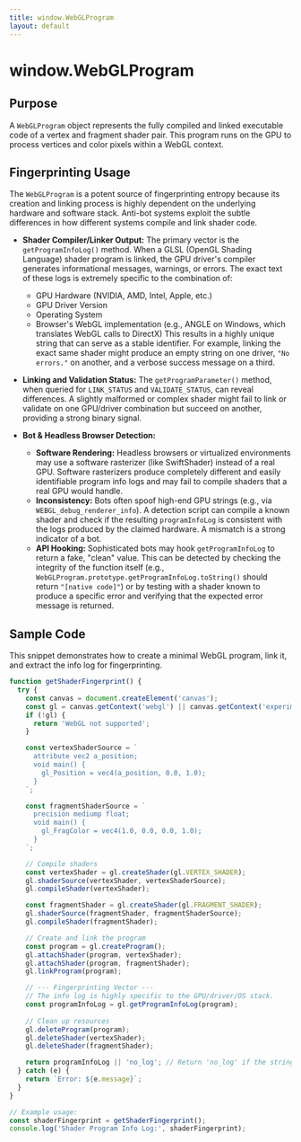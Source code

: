 ```yaml
---
title: window.WebGLProgram
layout: default
---
```

# window.WebGLProgram
## Purpose
A `WebGLProgram` object represents the fully compiled and linked executable code of a vertex and fragment shader pair. This program runs on the GPU to process vertices and color pixels within a WebGL context.

## Fingerprinting Usage
The `WebGLProgram` is a potent source of fingerprinting entropy because its creation and linking process is highly dependent on the underlying hardware and software stack. Anti-bot systems exploit the subtle differences in how different systems compile and link shader code.

*   **Shader Compiler/Linker Output:** The primary vector is the `getProgramInfoLog()` method. When a GLSL (OpenGL Shading Language) shader program is linked, the GPU driver's compiler generates informational messages, warnings, or errors. The exact text of these logs is extremely specific to the combination of:
    *   GPU Hardware (NVIDIA, AMD, Intel, Apple, etc.)
    *   GPU Driver Version
    *   Operating System
    *   Browser's WebGL implementation (e.g., ANGLE on Windows, which translates WebGL calls to DirectX)
    This results in a highly unique string that can serve as a stable identifier. For example, linking the exact same shader might produce an empty string on one driver, `"No errors."` on another, and a verbose success message on a third.

*   **Linking and Validation Status:** The `getProgramParameter()` method, when queried for `LINK_STATUS` and `VALIDATE_STATUS`, can reveal differences. A slightly malformed or complex shader might fail to link or validate on one GPU/driver combination but succeed on another, providing a strong binary signal.

*   **Bot & Headless Browser Detection:**
    *   **Software Rendering:** Headless browsers or virtualized environments may use a software rasterizer (like SwiftShader) instead of a real GPU. Software rasterizers produce completely different and easily identifiable program info logs and may fail to compile shaders that a real GPU would handle.
    *   **Inconsistency:** Bots often spoof high-end GPU strings (e.g., via `WEBGL_debug_renderer_info`). A detection script can compile a known shader and check if the resulting `programInfoLog` is consistent with the logs produced by the claimed hardware. A mismatch is a strong indicator of a bot.
    *   **API Hooking:** Sophisticated bots may hook `getProgramInfoLog` to return a fake, "clean" value. This can be detected by checking the integrity of the function itself (e.g., `WebGLProgram.prototype.getProgramInfoLog.toString()` should return `"[native code]"`) or by testing with a shader known to produce a specific error and verifying that the expected error message is returned.

## Sample Code
This snippet demonstrates how to create a minimal WebGL program, link it, and extract the info log for fingerprinting.

```javascript
function getShaderFingerprint() {
  try {
    const canvas = document.createElement('canvas');
    const gl = canvas.getContext('webgl') || canvas.getContext('experimental-webgl');
    if (!gl) {
      return 'WebGL not supported';
    }

    const vertexShaderSource = `
      attribute vec2 a_position;
      void main() {
        gl_Position = vec4(a_position, 0.0, 1.0);
      }
    `;

    const fragmentShaderSource = `
      precision mediump float;
      void main() {
        gl_FragColor = vec4(1.0, 0.0, 0.0, 1.0);
      }
    `;

    // Compile shaders
    const vertexShader = gl.createShader(gl.VERTEX_SHADER);
    gl.shaderSource(vertexShader, vertexShaderSource);
    gl.compileShader(vertexShader);

    const fragmentShader = gl.createShader(gl.FRAGMENT_SHADER);
    gl.shaderSource(fragmentShader, fragmentShaderSource);
    gl.compileShader(fragmentShader);

    // Create and link the program
    const program = gl.createProgram();
    gl.attachShader(program, vertexShader);
    gl.attachShader(program, fragmentShader);
    gl.linkProgram(program);

    // --- Fingerprinting Vector ---
    // The info log is highly specific to the GPU/driver/OS stack.
    const programInfoLog = gl.getProgramInfoLog(program);
    
    // Clean up resources
    gl.deleteProgram(program);
    gl.deleteShader(vertexShader);
    gl.deleteShader(fragmentShader);

    return programInfoLog || 'no_log'; // Return 'no_log' if the string is empty
  } catch (e) {
    return `Error: ${e.message}`;
  }
}

// Example usage:
const shaderFingerprint = getShaderFingerprint();
console.log('Shader Program Info Log:', shaderFingerprint);
```